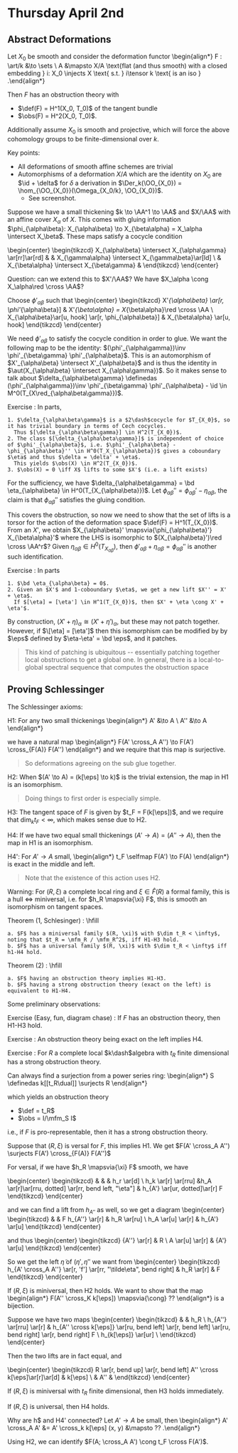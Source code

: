 # Thursday April 2nd

## Abstract Deformations

Let $X_0$ be smooth and consider the deformation functor
\begin{align*}
F : \art/k &\to \sets \\
A &\mapsto X/A \text{flat (and thus smooth) with a closed embedding } i: X_0 \injects X \text{ s.t. } i\tensor k \text{ is an iso }
.\end{align*}

Then $F$ has an obstruction theory with

- $\def(F) = H^1(X_0, T_0)$ of the tangent bundle
- $\obs(F) = H^2(X_0, T_0)$.

Additionally assume $X_0$ is smooth and projective, which will force the above cohomology groups to be finite-dimensional over $k$.

Key points:

- All deformations of smooth affine schemes are trivial
- Automorphisms of a deformation $X/A$ which are the identity on $X_0$ are $\id + \delta$ for $\delta$ a derivation in $\Der_k(\OO_{X_0}) = \hom_{\OO_{X_0}}(\Omega_{X_0/k}, \OO_{X_0})$.
  - See screenshot.

Suppose we have a small thickening $k \to \AA^1 \to \AA$ and $X/\AA$ with an affine cover $X_\alpha$ of $X$.
This comes with gluing information $\phi_{\alpha\beta}: X_{\alpha\beta} \to X_{\beta\alpha} = X_\alpha \intersect X_\beta$.
These maps satisfy a cocycle condition

\begin{center}
\begin{tikzcd}
X_{\alpha\beta} \intersect X_{\alpha\gamma} \ar[rr]\ar[rd] & & X_{\gamma\alpha} \intersect X_{\gamma\beta}\ar[ld] \\
& X_{\beta\alpha} \intersect X_{\beta\gamma} &
\end{tikzcd}
\end{center}

Question: can we extend this to $X'/\AA$?
We have $X_\alpha \cong X_\alpha\red \cross \AA$?

Choose $\phi'_{\alpha\beta}$ such that
\begin{center}
\begin{tikzcd}
X'_{\alpha\beta} \ar[r, \phi'_{\alpha\beta}] & X'_{\beta\alpha} = X_{\beta\alpha}\red \cross \AA \\
X_{\alpha\beta}\ar[u, hook] \ar[r, \phi_{\alpha\beta}] & X_{\beta\alpha} \ar[u, hook]
\end{tikzcd}
\end{center}

We need $\phi'_{\alpha\beta}$ to satisfy the cocycle condition in order to glue.
We want the following map to be the identity: $(\phi'_{\alpha\gamma})\inv \phi'_{\beta\gamma} \phi'_{\alpha\beta}$.
This is an automorphism of $X'_{\alpha\beta} \intersect X'_{\alpha\beta}$ and is thus the identity in $\aut(X_{\alpha\beta} \intersect X_{\alpha\gamma})$.
So it makes sense to talk about $\delta_{\alpha\beta\gamma} \definedas (\phi'_{\alpha\gamma})\inv \phi'_{\beta\gamma} \phi'_{\alpha\beta} - \id \in M^0(T_{X\red_{\alpha\beta\gamma}})$.

Exercise
:   In parts,

    1. $\delta_{\alpha\beta\gamma}$ is a $2\dash$cocycle for $T_{X_0}$, so it has trivial boundary in terms of Cech cocycles.
      Thus $[\delta_{\alpha\beta\gamma}] \in H^2(T_{X_0})$.
    2. The class $[\delta_{\alpha\beta\gamma}]$ is independent of choice of $\phi'_{\alpha\beta}$, i.e. $\phi'_{\alpha\beta} - \phi_{\alpha\beta}'' \in H^0(T_X_{\alpha\beta})$ gives a coboundary $\eta$ and thus $\delta = \delta' + \eta$.
      This yields $\obs(X) \in H^2(T_{X_0})$.
    3. $\obs(X) = 0 \iff X$ lifts to some $X'$ (i.e. a lift exists)

For the sufficiency, we have $\delta_{\alpha\beta\gamma} = \bd \eta_{\alpha\beta} \in H^0(T_{X_{\alpha\beta}})$.
Let $\phi_{\alpha\beta}'' = \phi_{\alpha\beta}' - \eta_{\alpha\beta}$, the claim is that $\phi_{\alpha\beta}''$ satisfies the gluing condition.

This covers the obstruction, so now we need to show that the set of lifts is a torsor for the action of the deformation space $\def(F) = H^1(T_{X_0})$.
From an $X'$, we obtain $X_{\alpha\beta}' \mapsvia{\phi_{\alpha\beta}'} X_{\beta\alpha}'$ where the LHS is isomorphic to $(X_{\alpha\beta}')\red \cross \AA^r$?
Given $\eta_{\alpha\beta} \in H^0(T_{X_{\alpha\beta}})$, then $\phi'_{\alpha\beta} + \eta_{\alpha\beta} = \phi_{\alpha\beta}''$ is another such identification.

Exercise
:   In parts

    1. $\bd \eta_{\alpha\beta} = 0$.
    2. Given an $X'$ and 1-coboundary $\eta$, we get a new lift $X'' = X' + \eta$.
      If $[\eta] = [\eta'] \in H^1(T_{X_0})$, then $X' + \eta \cong X' + \eta'$.

By construction, $(X' + \eta)_\alpha \cong (X' + \eta')_\alpha$, but these may not patch together.
However, if $\[\eta] = [\eta']$ then this isomorphism can be modified by by $\eps$ defined by $\eta-\eta' = \bd \eps$, and it patches.

> This kind of patching is ubiquitous -- essentially patching together local obstructions to get a global one.
> In general, there is a local-to-global spectral sequence that computes the obstruction space

## Proving Schlessinger

The Schlessinger axioms:

H1:
For any two small thickenings
\begin{align*}
A' &\to A \\
A'' &\to A
\end{align*}

we have a natural map
\begin{align*}
F(A' \cross_A A'') \to F(A') \cross_{F(A)} F(A'')
\end{align*}
and we require that this map is surjective.

> So deformations agreeing on the sub glue together.

H2:
When $(A' \to A) = (k[\eps] \to k)$ is the trivial extension, the map in H1 is an isomorphism.

> Doing things to first order is especially simple.

H3:
The tangent space of $F$ is given by $t_F = F(k[\eps])$, and we require that $\dim_k t_F < \infty$, which makes sense due to H2.

H4:
If we have two equal small thickenings $(A' \to A) = (A'' \to A)$, then the map in H1 is an isomorphism.

H4':
For $A' \to A$ small,
\begin{align*}
t_F \selfmap F(A') \to F(A)
\end{align*}
is exact in the middle and left.

> Note that the existence of this action uses H2.

Warning:
For $(R, \xi)$ a complete local ring and $\xi \in \hat F(R)$ a formal family, this is a hull $\iff$ miniversal, i.e. for $h_R \mapsvia{\xi} F$, this is smooth an isomorphism on tangent spaces.

Theorem (1, Schlesinger)
:   \hfill

    a. $F$ has a miniversal family $(R, \xi)$ with $\dim t_R < \infty$, noting that $t_R = \mfm_R / \mfm_R^2$, iff H1-H3 hold.
    b. $F$ has a universal family $(R, \xi)$ with $\dim t_R < \infty$ iff h1-H4 hold.

Theorem (2)
:   \hfill

    a. $F$ having an obstruction theory implies H1-H3.
    b. $F$ having a strong obstruction theory (exact on the left) is equivalent to H1-H4.

Some preliminary observations:

Exercise (Easy, fun, diagram chase)
: If $F$ has an obstruction theory, then H1-H3 hold.


Exercise
: An obstruction theory being exact on the left implies H4.

Exercise
: For $R$ a complete local $k\dash$algebra with $t_R$ finite dimensional has a strong obstruction theory.

Can always find a surjection from a power series ring:
\begin{align*}
S \definedas k[[t_R\dual]] \surjects R
\end{align*}

which yields an obstruction theory

- $\def = t_R$
- $\obs = I/\mfm_S I$

i.e., if $F$ is pro-representable, then it has a strong obstruction theory.

Suppose that $(R, \xi)$ is versal for $F$, this implies H1.
We get $F(A' \cross_A A'') \surjects F(A') \cross_{F(A)} F(A'')$

For versal, if we have $h_R \mapsvia{\xi} F$ smooth, we have

\begin{center}
\begin{tikzcd}
& & &  h_r \ar[d] \\
h_k \ar[r] \ar[rru] &h_A \ar[r]\ar[rru, dotted] \ar[rr, bend left, "\eta"] & h_{A'} \ar[ur, dotted]\ar[r] F
\end{tikzcd}
\end{center}

and we can find a lift from $h_{A''}$ as well, so we get a diagram
\begin{center}
\begin{tikzcd}
 & & F
h_{A''} \ar[r] & h_R \ar[ru] \\
h_A \ar[u] \ar[r] & h_{A'} \ar[u]
\end{tikzcd}
\end{center}


and thus
\begin{center}
\begin{tikzcd}
{A''} \ar[r] & R \\
A \ar[u] \ar[r] & {A'} \ar[u]
\end{tikzcd}
\end{center}

So we get the left $\tilde \eta$ of $(\eta', \eta''$ we want from
\begin{center}
\begin{tikzcd}
h_{A' \cross_A A''} \ar[r, 'f'] \ar[rr, "\tilde\eta", bend right] & h_R \ar[r] & F
\end{tikzcd}
\end{center}

If $(R, \xi)$ is miniversal, then H2 holds.
We want to show that the map
\begin{align*}
F(A'' \cross_K k[\eps]) \mapsvia{\cong} ??
\end{align*}
is a bijection.

Suppose we have two maps
\begin{center}
\begin{tikzcd}
& & h_R \\
h_{A''} \ar[rru] \ar[r] & h_{A'' \cross k[\eps]} \ar[ru, bend left] \ar[r, bend left] \ar[ru, bend right] \ar[r, bend right] F \\
h_{k[\eps]} \ar[ur] \\
\end{tikzcd}
\end{center}

Then the two lifts are in fact equal, and

\begin{center}
\begin{tikzcd}
R \ar[r, bend up] \ar[r, bend left] A'' \cross k[\eps]\ar[r]\ar[d] & k[\eps] \\
 & A'' &
\end{tikzcd}
\end{center}

If $(R, \xi)$ is miniversal with $t_R$ finite dimensional, then H3 holds immediately.

If $(R, \xi)$ is universal, then H4 holds.

Why are h$ and H4' connected?
Let $A' \to A$ be small, then
\begin{align*}
A' \cross_A A' &= A' \cross_k k[\eps]
(x, y) &\mapsto ??
.\end{align*}

Using H2, we can identify $F(A; \cross_A A') \cong t_F \cross F(A')$.

